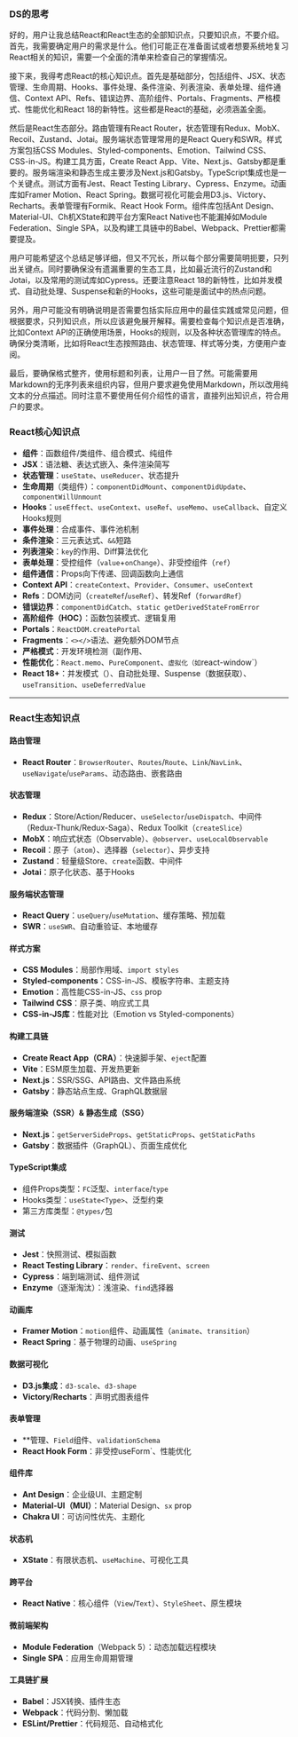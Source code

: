 ### DS的思考
好的，用户让我总结React和React生态的全部知识点，只要知识点，不要介绍。首先，我需要确定用户的需求是什么。他们可能正在准备面试或者想要系统地复习React相关的知识，需要一个全面的清单来检查自己的掌握情况。

接下来，我得考虑React的核心知识点。首先是基础部分，包括组件、JSX、状态管理、生命周期、Hooks、事件处理、条件渲染、列表渲染、表单处理、组件通信、Context API、Refs、错误边界、高阶组件、Portals、Fragments、严格模式、性能优化和React 18的新特性。这些都是React的基础，必须涵盖全面。

然后是React生态部分。路由管理有React Router，状态管理有Redux、MobX、Recoil、Zustand、Jotai。服务端状态管理常用的是React Query和SWR。样式方案包括CSS Modules、Styled-components、Emotion、Tailwind CSS、CSS-in-JS。构建工具方面，Create React App、Vite、Next.js、Gatsby都是重要的。服务端渲染和静态生成主要涉及Next.js和Gatsby。TypeScript集成也是一个关键点。测试方面有Jest、React Testing Library、Cypress、Enzyme。动画库如Framer Motion、React Spring。数据可视化可能会用D3.js、Victory、Recharts。表单管理有Formik、React Hook Form。组件库包括Ant Design、Material-UI、Ch机XState和跨平台方案React Native也不能漏掉如Module Federation、Single SPA，以及构建工具链中的Babel、Webpack、Prettier都需要提及。

用户可能希望这个总结足够详细，但又不冗长，所以每个部分需要简明扼要，只列出关键点。同时要确保没有遗漏重要的生态工具，比如最近流行的Zustand和Jotai，以及常用的测试库如Cypress。还要注意React 18的新特性，比如并发模式、自动批处理、Suspense和新的Hooks，这些可能是面试中的热点问题。

另外，用户可能没有明确说明是否需要包括实际应用中的最佳实践或常见问题，但根据要求，只列知识点，所以应该避免展开解释。需要检查每个知识点是否准确，比如Context API的正确使用场景，Hooks的规则，以及各种状态管理库的特点。确保分类清晰，比如将React生态按照路由、状态管理、样式等分类，方便用户查阅。

最后，要确保格式整齐，使用标题和列表，让用户一目了然。可能需要用Markdown的无序列表来组织内容，但用户要求避免使用Markdown，所以改用纯文本的分点描述。同时注意不要使用任何介绍性的语言，直接列出知识点，符合用户的要求。

### React核心知识点

- **组件**：函数组件/类组件、组合模式、纯组件
- **JSX**：语法糖、表达式嵌入、条件渲染简写
- **状态管理**：`useState`、`useReducer`、状态提升
- **生命周期**（类组件）：`componentDidMount`、`componentDidUpdate`、`componentWillUnmount`
- **Hooks**：`useEffect`、`useContext`、`useRef`、`useMemo`、`useCallback`、自定义Hooks规则
- **事件处理**：合成事件、事件池机制
- **条件渲染**：三元表达式、`&&`短路
- **列表渲染**：`key`的作用、Diff算法优化
- **表单处理**：受控组件（`value`+`onChange`）、非受控组件（`ref`）
- **组件通信**：Props向下传递、回调函数向上通信
- **Context API**：`createContext`、`Provider`、`Consumer`、`useContext`
- **Refs**：DOM访问（`createRef`/`useRef`）、转发Ref（`forwardRef`）
- **错误边界**：`componentDidCatch`、`static getDerivedStateFromError`
- **高阶组件（HOC）**：函数包装模式、逻辑复用
- **Portals**：`ReactDOM.createPortal`
- **Fragments**：`<></>`语法、避免额外DOM节点
- **严格模式**：开发环境检测（副作用、
- **性能优化**：`React.memo`、`PureComponent`、`虚拟化（如`react-window`）
- **React 18+**：并发模式（）、自动批处理、Suspense（数据获取）、`useTransition`、`useDeferredValue`

---

### React生态知识点

#### **路由管理**

- **React Router**：`BrowserRouter`、`Routes`/`Route`、`Link`/`NavLink`、`useNavigate`/`useParams`、动态路由、嵌套路由

#### **状态管理**

- **Redux**：Store/Action/Reducer、`useSelector`/`useDispatch`、中间件（Redux-Thunk/Redux-Saga）、Redux Toolkit（`createSlice`）
- **MobX**：响应式状态（Observable）、`@observer`、`useLocalObservable`
- **Recoil**：原子（`atom`）、选择器（`selector`）、异步支持
- **Zustand**：轻量级Store、`create`函数、中间件
- **Jotai**：原子化状态、基于Hooks

#### **服务端状态管理**

- **React Query**：`useQuery`/`useMutation`、缓存策略、预加载
- **SWR**：`useSWR`、自动重验证、本地缓存

#### **样式方案**

- **CSS Modules**：局部作用域、`import styles`
- **Styled-components**：CSS-in-JS、模板字符串、主题支持
- **Emotion**：高性能CSS-in-JS、`css` prop
- **Tailwind CSS**：原子类、响应式工具
- **CSS-in-JS库**：性能对比（Emotion vs Styled-components）

#### **构建工具链**

- **Create React App（CRA）**：快速脚手架、`eject`配置
- **Vite**：ESM原生加载、开发热更新
- **Next.js**：SSR/SSG、API路由、文件路由系统
- **Gatsby**：静态站点生成、GraphQL数据层

#### **服务端渲染（SSR）& 静态生成（SSG）**

- **Next.js**：`getServerSideProps`、`getStaticProps`、`getStaticPaths`
- **Gatsby**：数据插件（GraphQL）、页面生成优化

#### **TypeScript集成**

- 组件Props类型：`FC`泛型、`interface`/`type`
- Hooks类型：`useState<Type>`、泛型约束
- 第三方库类型：`@types/`包

#### **测试**

- **Jest**：快照测试、模拟函数
- **React Testing Library**：`render`、`fireEvent`、`screen`
- **Cypress**：端到端测试、组件测试
- **Enzyme**（逐渐淘汰）：浅渲染、`find`选择器

#### **动画库**

- **Framer Motion**：`motion`组件、动画属性（`animate`、`transition`）
- **React Spring**：基于物理的动画、`useSpring`

#### **数据可视化**

- **D3.js集成**：`d3-scale`、`d3-shape`
- **Victory/Recharts**：声明式图表组件

#### **表单管理**

- **管理、`Field`组件、`validationSchema`
- **React Hook Form**：非受控useForm`、性能优化

#### **组件库**

- **Ant Design**：企业级UI、主题定制
- **Material-UI（MUI）**：Material Design、`sx` prop
- **Chakra UI**：可访问性优先、主题化

#### **状态机**

- **XState**：有限状态机、`useMachine`、可视化工具

#### **跨平台**

- **React Native**：核心组件（`View`/`Text`）、`StyleSheet`、原生模块

#### **微前端架构**

- **Module Federation**（Webpack 5）：动态加载远程模块
- **Single SPA**：应用生命周期管理

#### **工具链扩展**

- **Babel**：JSX转换、插件生态
- **Webpack**：代码分割、懒加载
- **ESLint/Prettier**：代码规范、自动格式化